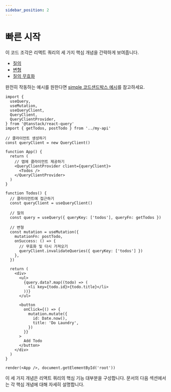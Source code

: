 ```yaml
---
sidebar_position: 2
---
```


# 빠른 시작

이 코드 조각은 리액트 쿼리의 세 가지 핵심 개념을 간략하게 보여줍니다.

- [질의](https://tanstack.com/query/latest/docs/react/guides/queries)
- [변형](https://tanstack.com/query/latest/docs/react/guides/mutations)
- [질의 무효화](https://tanstack.com/query/latest/docs/react/guides/query-invalidation)

완전히 작동하는 예시를 원한다면 [simple 코드샌드박스 예시](https://tanstack.com/query/latest/docs/react/examples/react/simple)를 참고하세요.

```tsx
import {
  useQuery,
  useMutation,
  useQueryClient,
  QueryClient,
  QueryClientProvider,
} from '@tanstack/react-query'
import { getTodos, postTodo } from '../my-api'

// 클라이언트 생성하기
const queryClient = new QueryClient()

function App() {
  return (
    // 앱에 클라이언트 제공하기
    <QueryClientProvider client={queryClient}>
      <Todos />
    </QueryClientProvider>
  )
}

function Todos() {
  // 클라이언트에 접근하기
  const queryClient = useQueryClient()

  // 질의
  const query = useQuery({ queryKey: ['todos'], queryFn: getTodos })

  // 변형
  const mutation = useMutation({
    mutationFn: postTodo,
    onSuccess: () => {
      // 무효화 및 다시 가져오기
      queryClient.invalidateQueries({ queryKey: ['todos'] })
    },
  })

  return (
    <div>
      <ul>
        {query.data?.map((todo) => (
          <li key={todo.id}>{todo.title}</li>
        ))}
      </ul>

      <button
        onClick={() => {
          mutation.mutate({
            id: Date.now(),
            title: 'Do Laundry',
          })
        }}
      >
        Add Todo
      </button>
    </div>
  )
}

render(<App />, document.getElementById('root'))
```

이 세 가지 개념은 리액트 쿼리의 핵심 기능 대부분을 구성합니다. 문서의 다음 섹션에서는 각 핵심 개념에 대해 자세히 설명합니다.
